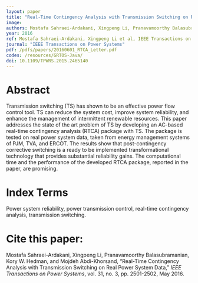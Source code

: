 ```yaml
---
layout: paper
title: "Real-Time Contingency Analysis with Transmission Switching on Real Power System Data"
image: 
authors: Mostafa Sahraei-Ardakani, Xingpeng Li, Pranavamoorthy Balasubramanian, Kory W. Hedman, Mojdeh Abdi-Khorsand.
year: 2016
ref: Mostafa Sahraei-Ardakani, Xingpeng Li et al, IEEE Transactions on Power Systems, 2016.
journal: "IEEE Transactions on Power Systems"
pdf: /pdfs/papers/20160601_RTCA_Letter.pdf
codes: /resources/GRTOS-Java/
doi: 10.1109/TPWRS.2015.2465140 
---
```


# Abstract

Transmission switching (TS) has shown to be an effective power flow control tool.  TS can reduce the system cost, improve system reliability, and enhance the management of intermittent renewable resources. This paper addresses the state of the art problem of TS by developing an AC-based real-time contingency analysis (RTCA) package with TS. The package is tested on real power system data, taken from energy management systems of PJM, TVA, and ERCOT. The results show that post-contingency corrective switching is a ready to be implemented transformational technology that provides substantial reliability gains. The computational time and the performance of the developed RTCA package, reported in the paper, are promising.

# Index Terms
Power system reliability, power transmission control, real-time contingency analysis, transmission switching.

# Cite this paper:
Mostafa Sahraei-Ardakani, Xingpeng Li, Pranavamoorthy Balasubramanian, Kory W. Hedman, and Mojdeh Abdi-Khorsand, “Real-Time Contingency Analysis with Transmission Switching on Real Power System Data,” *IEEE Transactions on Power Systems*, vol. 31, no. 3, pp. 2501-2502, May 2016.
